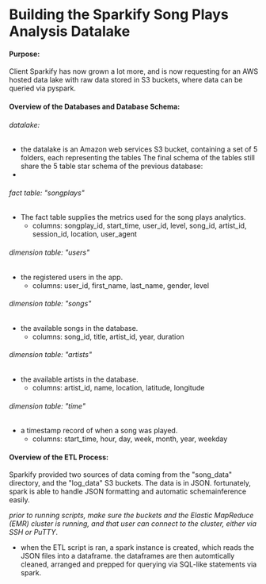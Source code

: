 # Building the Sparkify Song Plays Analysis Datalake

#### Purpose:
Client Sparkify has now grown a lot more, and is now requesting for an AWS hosted data lake with raw data stored in S3 buckets, where data can be queried via pyspark.

#### Overview of the Databases and Database Schema:

###### datalake:
- the datalake is an Amazon web services S3 bucket, containing a set of 5 folders, each representing the tables The final schema of the tables still share the 5 table star schema of the previous database:
- 
###### fact table: "songplays"
- The fact table supplies the metrics used for the song plays analytics.
    - columns: songplay_id, start_time, user_id, level, song_id, artist_id, session_id, location, user_agent

###### dimension table: "users"
- the registered users in the app.
    - columns: user_id, first_name, last_name, gender, level
    
###### dimension table: "songs" 
- the available songs in the database.
    - columns: song_id, title, artist_id, year, duration
    
###### dimension table: "artists"
- the available artists in the database.
    - columns: artist_id, name, location, latitude, longitude
    
###### dimension table: "time"
- a timestamp record of when a song was played.
    - columns: start_time, hour, day, week, month, year, weekday

#### Overview of the ETL Process:

Sparkify provided two sources of data coming from the "song_data" directory, and the "log_data" S3 buckets. The data is in JSON. fortunately, spark is able to handle JSON formatting and automatic schemainference easily.

*prior to running scripts, make sure the buckets and the Elastic MapReduce (EMR) cluster is running, and that user can connect to the cluster, either via SSH or PuTTY*.
    
- when the ETL script is ran, a spark instance is created, which reads the JSON files into a dataframe. the dataframes are then automtically cleaned, arranged and prepped for querying via SQL-like statements via spark. 









      
